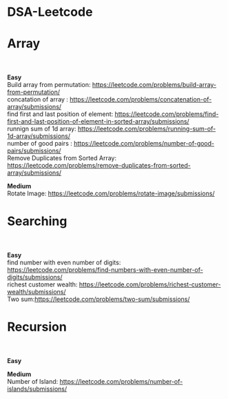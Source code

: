 # DSA-Leetcode

# **Array**<br /> <br />
**Easy** <br />
Build array from permutation: https://leetcode.com/problems/build-array-from-permutation/  <br/>
concatation of array : https://leetcode.com/problems/concatenation-of-array/submissions/ <br/>
find first and last position of element: https://leetcode.com/problems/find-first-and-last-position-of-element-in-sorted-array/submissions/ <br/>
runnign sum of 1d array: https://leetcode.com/problems/running-sum-of-1d-array/submissions/   <br/>
number of good pairs : https://leetcode.com/problems/number-of-good-pairs/submissions/   <br/>
Remove Duplicates from Sorted Array: https://leetcode.com/problems/remove-duplicates-from-sorted-array/submissions/
 
 
**Medium** <br />
Rotate Image: https://leetcode.com/problems/rotate-image/submissions/



# **Searching**<br /> <br />
**Easy** <br />
find number with even number of digits: https://leetcode.com/problems/find-numbers-with-even-number-of-digits/submissions/ <br/>
richest customer wealth: https://leetcode.com/problems/richest-customer-wealth/submissions/ <br/>
Two sum:https://leetcode.com/problems/two-sum/submissions/


# **Recursion**<br /> <br />

**Easy** <br />

**Medium** <br />
Number of Island: https://leetcode.com/problems/number-of-islands/submissions/
